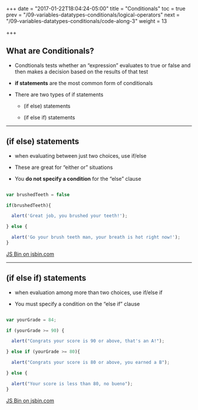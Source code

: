 +++
date = "2017-01-22T18:04:24-05:00"
title = "Conditionals"
toc = true
prev = "/09-variables-datatypes-conditionals/logical-operators"
next = "/09-variables-datatypes-conditionals/code-along-3"
weight = 13

+++

## What are Conditionals?

- Condtionals tests whether an “expression” evaluates to true or false and then makes a decision based on the results of that test

- **if statements** are the most common form of conditionals

- There are two types of if statements

	- (if else) statements

	- (if else if) statements


---

## (if else) statements

- when evaluating between just two choices, use if/else

- These are great for “either or” situations

- You **do not specify a condition** for the “else” clause


```js

var brushedTeeth = false

if(brushedTeeth){

  alert('Great job, you brushed your teeth!');

} else {

  alert('Go your brush teeth man, your breath is hot right now!');
}

```

<a class="jsbin-embed" href="https://jsbin.com/bofidag/embed?js,console">JS Bin on jsbin.com</a><script src="https://static.jsbin.com/js/embed.min.js?3.41.0"></script>


---

## (if else if) statements

- when evaluation among more than two choices, use if/else if

- You must specify a condition on the “else if” clause


```js

var yourGrade = 84;

if (yourGrade >= 90) {

  alert("Congrats your score is 90 or above, that's an A!");

} else if (yourGrade >= 80){

  alert("Congrats your score is 80 or above, you earned a B");

} else {

  alert("Your score is less than 80, no bueno");
}

```

<a class="jsbin-embed" href="https://jsbin.com/relane/embed?js,console">JS Bin on jsbin.com</a><script src="https://static.jsbin.com/js/embed.min.js?3.41.0"></script>
